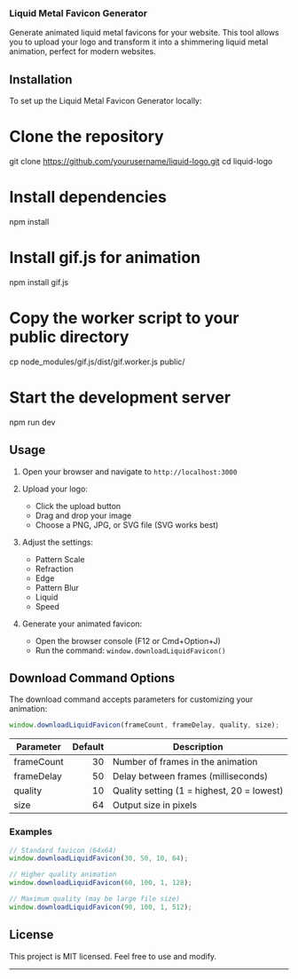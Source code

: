 ### Liquid Metal Favicon Generator

Generate animated liquid metal favicons for your website. This tool allows you to upload your logo and transform it into a shimmering liquid metal animation, perfect for modern websites.

## Installation

To set up the Liquid Metal Favicon Generator locally:

# Clone the repository
git clone https://github.com/yourusername/liquid-logo.git
cd liquid-logo

# Install dependencies
npm install

# Install gif.js for animation
npm install gif.js

# Copy the worker script to your public directory
cp node_modules/gif.js/dist/gif.worker.js public/

# Start the development server
npm run dev

## Usage

1. Open your browser and navigate to `http://localhost:3000`

2. Upload your logo:
   - Click the upload button
   - Drag and drop your image
   - Choose a PNG, JPG, or SVG file (SVG works best)

3. Adjust the settings:
   - Pattern Scale
   - Refraction
   - Edge
   - Pattern Blur
   - Liquid
   - Speed

4. Generate your animated favicon:
   - Open the browser console (F12 or Cmd+Option+J)
   - Run the command: `window.downloadLiquidFavicon()`

## Download Command Options

The download command accepts parameters for customizing your animation:

```javascript
window.downloadLiquidFavicon(frameCount, frameDelay, quality, size);
```

| Parameter   | Default | Description                                |
|-------------|--------:|--------------------------------------------|
| frameCount  | 30      | Number of frames in the animation          |
| frameDelay  | 50      | Delay between frames (milliseconds)        |
| quality     | 10      | Quality setting (1 = highest, 20 = lowest) |
| size        | 64      | Output size in pixels                      |

### Examples

```javascript
// Standard favicon (64x64)
window.downloadLiquidFavicon(30, 50, 10, 64);

// Higher quality animation
window.downloadLiquidFavicon(60, 100, 1, 128);

// Maximum quality (may be large file size)
window.downloadLiquidFavicon(90, 100, 1, 512);
```

## License

This project is MIT licensed. Feel free to use and modify.

---

